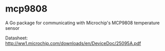 # mcp9808
A Go package for communicating with Microchip's MCP9808 temperature sensor

Datasheet: http://ww1.microchip.com/downloads/en/DeviceDoc/25095A.pdf
